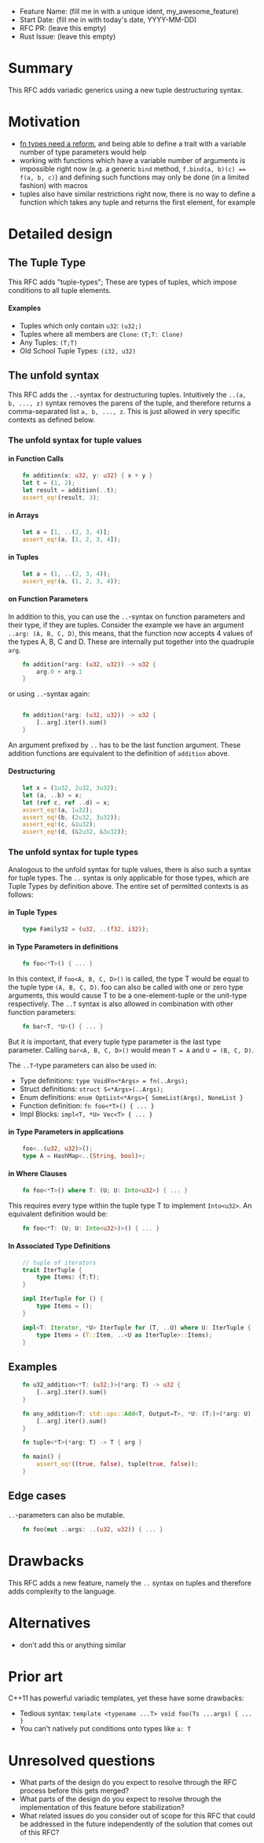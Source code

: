 - Feature Name: (fill me in with a unique ident, my_awesome_feature)
- Start Date: (fill me in with today's date, YYYY-MM-DD)
- RFC PR: (leave this empty)
- Rust Issue: (leave this empty)

# Summary
[summary]: #summary

This RFC adds variadic generics using a new tuple destructuring syntax.

# Motivation
[motivation]: #motivation

* [fn types need a reform](http://smallcultfollowing.com/babysteps/blog/2013/10/10/fn-types-in-rust/), and being able to define a trait with a variable number of type parameters would help
* working with functions which have a variable number of arguments is impossible right now (e.g. a generic `bind` method, `f.bind(a, b)(c) == f(a, b, c)`) and defining such functions may only be done (in a limited fashion) with macros
* tuples also have similar restrictions right now, there is no way to define a function which takes any tuple and returns the first element, for example

# Detailed design
[detailed-design]: #detailed-design

## The Tuple Type

This RFC adds "tuple-types";
These are types of tuples, which impose conditions to all tuple elements.
#### Examples
- Tuples which only contain `u32`: `(u32;)`
- Tuples where all members are `Clone`: `(T;T: Clone)`
- Any Tuples: `(T;T)`
- Old School Tuple Types: `(i32, u32)`

## The unfold syntax

This RFC adds the `..`-syntax for destructuring tuples.
Intuitively the `..(a, b, ..., z)` syntax removes the parens of the tuple,
and therefore returns a comma-separated list `a, b, ..., z`.
This is just allowed in very specific contexts as defined below.

### The unfold syntax for tuple values

#### in Function Calls
```rust
    fn addition(x: u32, y: u32) { x + y }
    let t = (1, 2);
    let result = addition(..t);
    assert_eq!(result, 3);
```
#### in Arrays
```rust
    let a = [1, ..(2, 3, 4)];
    assert_eq!(a, [1, 2, 3, 4]);
```
#### in Tuples
```rust
    let a = (1, ..(2, 3, 4));
    assert_eq!(a, (1, 2, 3, 4));
```
#### on Function Parameters
In addition to this, you can use the `..`-syntax on function parameters and their type, if they are tuples.
Consider the example we have an argument `..arg: (A, B, C, D)`, this means, that the function now accepts 4 values of the types A, B, C and D.
These are internally put together into the quadruple `arg`.
```rust
    fn addition(*arg: (u32, u32)) -> u32 {
        arg.0 + arg.1
    }
```
or using `..`-syntax again:
```rust

    fn addition(*arg: (u32, u32)) -> u32 {
        [..arg].iter().sum()
    }
```
An argument prefixed by `..` has to be the last function argument.
These addition functions are equivalent to the definition of `addition` above.

#### Destructuring
```rust
	let x = (1u32, 2u32, 3u32);
	let (a, ..b) = x;
	let (ref c, ref ..d) = x;
	assert_eq!(a, 1u32);
	assert_eq!(b, (2u32, 3u32));
	assert_eq!(c, &1u32);
	assert_eq!(d, (&2u32, &3u32));
```

### The unfold syntax for tuple types

Analogous to the unfold syntax for tuple values, there is also such a syntax for tuple types.
The `..` syntax is only applicable for those types, which are Tuple Types by definition above.
The entire set of permitted contexts is as follows:
#### in Tuple Types
```rust
    type Family32 = (u32, ..(f32, i32));
```
#### in Type Parameters in definitions
```rust
    fn foo<*T>() { ... }
```
In this context, if `foo<A, B, C, D>()` is called, the type T would be equal to the tuple type `(A, B, C, D)`.
foo can also be called with one or zero type arguments, this would cause T to be a one-element-tuple or the unit-type respectively.
The `..T` syntax is also allowed in combination with other function parameters:
```rust
    fn bar<T, *U>() { ... }
```
But it is important, that every tuple type parameter is the last type parameter.
Calling `bar<A, B, C, D>()` would mean `T = A` and `U = (B, C, D)`.

The `..T`-type parameters can also be used in:
- Type definitions: `type VoidFn<*Args> = fn(..Args);`
- Struct definitions: `struct S<*Args>(..Args);`
- Enum definitions: `enum OptList<*Args>{ SomeList(Args), NoneList }`
- Function definition: `fn foo<*T>() { ... }`
- Impl Blocks: `impl<T, *U> Vec<T> { ... }`
#### in Type Parameters in applications
```rust
    foo<..(u32, u32)>();
    type A = HashMap<..(String, bool)>;
```
#### in Where Clauses
```rust
    fn foo<*T>() where T: (U; U: Into<u32>) { ... }
```
This requires every type within the tuple type T to implement `Into<u32>`.
An equivalent definition would be:
```rust
	fn foo<*T: (U; U: Into<u32>)>() { ... }
```
#### In Associated Type Definitions
```rust
    // tuple of iterators
    trait IterTuple {
        type Items: (T;T);
    }

    impl IterTuple for () {
        type Items = ();
    }

    impl<T: Iterator, *U> IterTuple for (T, ..U) where U: IterTuple {
        type Items = (T::Item, ..<U as IterTuple>::Items);
    }
```

## Examples
```rust
    fn u32_addition<*T: (u32;)>(*arg: T) -> u32 {
        [..arg].iter().sum()
    }

    fn any_addition<T: std::ops::Add<T, Output=T>, *U: (T;)>(*arg: U) -> T
        [..arg].iter().sum()
    }

    fn tuple<*T>(*arg: T) -> T { arg }

    fn main() {
        assert_eq!((true, false), tuple(true, false));
    }
```

## Edge cases
`..`-parameters can also be mutable.
```rust
    fn foo(mut ..args: ..(u32, u32)) { ... }
```

# Drawbacks
[drawbacks]: #drawbacks

This RFC adds a new feature, namely the `..` syntax on tuples and therefore adds complexity to the language.

# Alternatives
[rationale-and-alternatives]: #rationale-and-alternatives

- don't add this or anything similar

# Prior art
[prior-art]: #prior-art

C++11 has powerful variadic templates, yet these have some drawbacks:
- Tedious syntax: `template <typename ...T> void foo(Ts ...args) { ... }`
- You can't natively put conditions onto types like `a: T`

# Unresolved questions
[unresolved-questions]: #unresolved-questions

- What parts of the design do you expect to resolve through the RFC process before this gets merged?
- What parts of the design do you expect to resolve through the implementation of this feature before stabilization?
- What related issues do you consider out of scope for this RFC that could be addressed in the future independently of the solution that comes out of this RFC?
